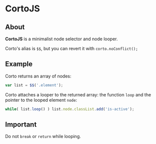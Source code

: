 # CortoJS

## About

**CortoJS** is a minimalist node selector and node looper. 

Corto's alias is `$$`, but you can revert it with `corto.noConflict();`

## Example

Corto returns an array of nodes:

```javascript
var list = $$('.element');
```

Corto attaches a looper to the returned array: the function `loop` and the pointer to the looped element `node`:

```javascript
while( list.loop() ) list.node.classList.add('is-active');
```

## Important

Do not `break` or `return` while looping.

